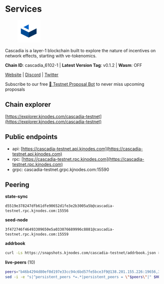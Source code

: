 # Services

<figure><img src="https://raw.githubusercontent.com/kj89/cosmos-images/main/logos/cascadia.png" alt=""><figcaption></figcaption></figure>

Cascadia is a layer-1 blockchain built to explore the  nature of incentives on network effects, starting  with ve-tokenomics.

**Chain ID**: cascadia_6102-1 | **Latest Version Tag**: v0.1.2 | **Wasm**: OFF

[Website](https://www.cascadia.foundation) | [Discord](https://discord.gg/cascadia) | [Twitter](https://twitter.com/CascadiaSystems)



Subscribe to our free [🤖 Testnet Proposal Bot](https://t.me/kjnodes_testnet_proposal_bot) to never miss upcoming proposals


## Chain explorer
[https://explorer.kjnodes.com/cascadia-testnet](https://explorer.kjnodes.com/cascadia-testnet)

## Public endpoints

* api: [https://cascadia-testnet.api.kjnodes.com](https://cascadia-testnet.api.kjnodes.com)
* rpc: [https://cascadia-testnet.rpc.kjnodes.com](https://cascadia-testnet.rpc.kjnodes.com)
* grpc: cascadia-testnet.grpc.kjnodes.com:15590

## Peering

**state-sync**

```text
d5519e378247dfb61dfe90652d1fe3e2b3005a5b@cascadia-testnet.rpc.kjnodes.com:15556
```

**seed-node**

```text
3f472746f46493309650e5a033076689996c8881@cascadia-testnet.rpc.kjnodes.com:15559
```

**addrbook**
```bash
curl -Ls https://snapshots.kjnodes.com/cascadia-testnet/addrbook.json > $HOME/.cascadiad/config/addrbook.json
```

**live-peers** (10)
```bash
peers="b46b4294d80ef0d197e33cc94c6bd57fe5bce3f9@138.201.155.226:19656,349d92de7d6e23ff4ce6dfbf6628a04da3483245@194.163.155.195:26656,dd6836e921c1ddc7b87d8c3dd87929dab80a9aaf@77.105.138.110:26656,47058eb9ee90cfb0b994a4a82767d3844934ee39@65.108.41.155:26656,950f69c2e21b39357c1aad3ddbb654ac2de4bb3d@161.97.134.203:18656,fc80d9960383e9b441d5217550bf7cbcd2aacbca@38.242.154.155:18656,475a271d79a41a952a83e914ff3c1d59fa48e76b@5.180.186.25:18656,fdc2bb3b58a6e4a376f58b87e5e4510af00776d8@45.67.217.22:18656,d5519e378247dfb61dfe90652d1fe3e2b3005a5b@65.109.68.190:15556,17391122b771491e041064f10014fcdc840d89b0@95.217.105.22:18656"
sed -i -e "s|^persistent_peers *=.*|persistent_peers = \"$peers\"|" $HOME/.cascadiad/config/config.toml
```
